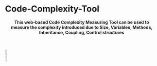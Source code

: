 # Code-Complexity-Tool

<p align="center">
  <b>This web-based Code Complexity Measuring Tool can be used to measure the complexity introduced due to Size, Variables, Methods, Inheritance, Coupling, Control structures</b><br>
  
  <br><br>
  <img width=10% src="https://github.com/itpmcde/Code-Complexity-Tool/blob/master/assets/media/readme/coding.png">
</p>
